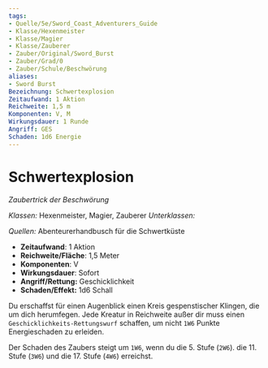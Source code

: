 ```yaml
---
tags: 
- Quelle/5e/Sword_Coast_Adventurers_Guide
- Klasse/Hexenmeister
- Klasse/Magier
- Klasse/Zauberer
- Zauber/Original/Sword_Burst
- Zauber/Grad/0
- Zauber/Schule/Beschwörung
aliases: 
- Sword Burst
Bezeichnung: Schwertexplosion
Zeitaufwand: 1 Aktion
Reichweite: 1,5 m
Komponenten: V, M
Wirkungsdauer: 1 Runde
Angriff: GES
Schaden: 1d6 Energie
---
```

# Schwertexplosion
_Zaubertrick der Beschwörung_

_Klassen:_ Hexenmeister, Magier, Zauberer
_Unterklassen:_

_Quellen:_ Abenteurerhandbusch für die Schwertküste

- **Zeitaufwand**: 1 Aktion
- **Reichweite/Fläche**: 1,5 Meter
- **Komponenten**: V
- **Wirkungsdauer**: Sofort
- **Angriff/Rettung:** Geschicklichkeit
- **Schaden/Effekt:** 1d6 Schall

Du erschaffst für einen Augenblick einen Kreis gespenstischer Klingen, die um dich herumfegen. Jede Kreatur in Reichweite außer dir muss einen `Geschicklichkeits-Rettungswurf` schaffen, um nicht `1W6` Punkte Energieschaden zu erleiden.

Der Schaden des Zaubers steigt um `1W6`, wenn du die 5. Stufe (`2W6`). die 11. Stufe (`3W6`) und die 17. Stufe (`4W6`) erreichst.